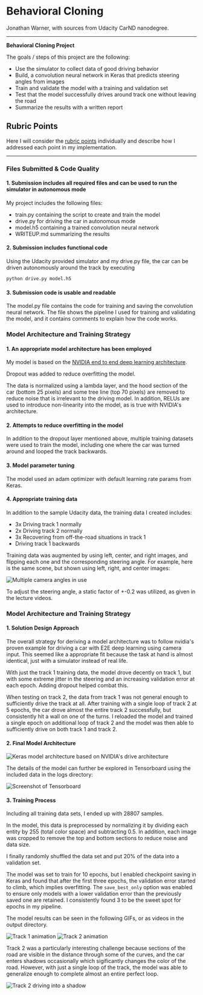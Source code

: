 # Behavioral Cloning 

Jonathan Warner, with sources from Udacity CarND nanodegree.

---

**Behavioral Cloning Project**

The goals / steps of this project are the following:
* Use the simulator to collect data of good driving behavior
* Build, a convolution neural network in Keras that predicts steering angles from images
* Train and validate the model with a training and validation set
* Test that the model successfully drives around track one without leaving the road
* Summarize the results with a written report


[//]: # (Image References)

[model]: ./examples/model.png "Model Visualization"
[tensorboard]: ./examples/tensorboard.png "Tensorboard"
[track1]: ./examples/track_1.jpg "Track 1 driving example"
[track2]: ./examples/track2.jpg "Track 2 driving example"
[track1_leftcenterright]: ./examples/track1_leftcenterright.jpg "Track 1 multiple camera example"
[track1_gif]: ./output/track1.gif "Track 1 driving gif"
[track2_gif]: ./output/track2.gif "Track 2 driving gif"

## Rubric Points

Here I will consider the [rubric points](https://review.udacity.com/#!/rubrics/432/view) individually and describe how I addressed each point in my implementation.  

---
### Files Submitted & Code Quality

#### 1. Submission includes all required files and can be used to run the simulator in autonomous mode

My project includes the following files:
* train.py containing the script to create and train the model
* drive.py for driving the car in autonomous mode
* model.h5 containing a trained convolution neural network 
* WRITEUP.md summarizing the results

#### 2. Submission includes functional code

Using the Udacity provided simulator and my drive.py file, the car can be driven autonomously around the track by executing 
```sh
python drive.py model.h5
```

#### 3. Submission code is usable and readable

The model.py file contains the code for training and saving the convolution neural network. The file shows the pipeline I used for training and validating the model, and it contains comments to explain how the code works.

### Model Architecture and Training Strategy

#### 1. An appropriate model architecture has been employed

My model is based on the [NVIDIA end to end deep learning architecture](https://devblogs.nvidia.com/parallelforall/deep-learning-self-driving-cars/).

Dropout was added to reduce overfitting the model.

The data is normalized using a lambda layer, and the hood section of the car (bottom 25 pixels) and some tree line (top 70 pixels) are removed to reduce noise that is irrelevant to the driving model. In addition, RELUs are used to introduce non-linearity into the model, as is true with NVIDIA's architecture.

#### 2. Attempts to reduce overfitting in the model

In addition to the dropout layer mentioned above, multiple training datasets were used to train the model, including one where the car was turned around and looped the track backwards.

#### 3. Model parameter tuning

The model used an adam optimizer with default learning rate params from Keras.

#### 4. Appropriate training data

In addition to the sample Udacity data, the training data I created includes:

* 3x Driving track 1 normally
* 2x Driving track 2 normally
* 3x Recovering from off-the-road situations in track 1
* Driving track 1 backwards

Training data was augmented by using left, center, and right images, and flipping each one and the corresponding steering angle. For example, here is the same scene, but shown using left, right, and center images:

![Multiple camera angles in use][track1_leftcenterright]

To adjust the steering angle, a static factor of +-0.2 was utilized, as given in the lecture videos.

### Model Architecture and Training Strategy

#### 1. Solution Design Approach

The overall strategy for deriving a model architecture was to follow nvidia's proven example for driving a car with E2E deep learning using camera input. This seemed like a appropriate fit because the task at hand is almost identical, just with a simulator instead of real life.

With just the track 1 training data, the model drove decently on track 1, but with some extreme jitter in the steering and an increasing validation error at each epoch. Adding dropout helped combat this.

When testing on track 2, the data from track 1 was not general enough to sufficiently drive the track at all. After training with a single loop of track 2 at 5 epochs, the car drove almost the entire track 2 successfully, but consistently hit a wall on one of the turns. I reloaded the model and trained a single epoch on additional loop of track 2 and the model was then able to sufficiently drive on both track 1 and track 2.

#### 2. Final Model Architecture

![Keras model architecture based on NVIDIA's drive architecture][model]

The details of the model can further be explored in Tensorboard using the included data in the logs directory:

![Screenshot of Tensorboard][tensorboard]

#### 3. Training Process

Including all training data sets, I ended up with 28807 samples.

In the model, this data is preprocessed by normalizing it by dividing each entity by 255 (total color space) and subtracting 0.5. In addition, each image was cropped to remove the top and bottom sections to reduce noise and data size.

I finally randomly shuffled the data set and put 20% of the data into a validation set. 

The model was set to train for 10 epochs, but I enabled checkpoint saving in Keras and found that after the first three epochs, the validation error started to climb, which implies overfitting. The `save_best_only` option was enabled to ensure only models with a lower validation error than the previously saved one are retained. I consistently found 3 to be the sweet spot for epochs in my pipeline.

The model results can be seen in the following GIFs, or as videos in the output directory.

![Track 1 animation][track1_gif]
![Track 2 animation][track2_gif]

Track 2 was a particularly interesting challenge because sections of the road are visible in the distance through some of the curves, and the car enters shadows occasionally which sigificantly changes the color of the road. However, with just a single loop of the track, the model was able to generalize enough to complete almost an entire perfect loop.

![Track 2 driving into a shadow][track2]
